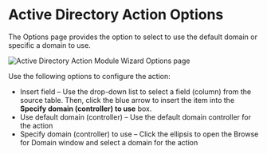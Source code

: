 # Active Directory Action Options

The Options page provides the option to select to use the default domain or specific a domain to
use.

![Active Directory Action Module Wizard Options page](/img/product_docs/accessanalyzer/11.6/install/application/options.webp)

Use the following options to configure the action:

- Insert field – Use the drop-down list to select a field (column) from the source table. Then,
  click the blue arrow to insert the item into the **Specify domain (controller) to use** box.
- Use default domain (controller) – Use the default domain controller for the action
- Specify domain (controller) to use – Click the ellipsis to open the Browse for Domain window and
  select a domain for the action
